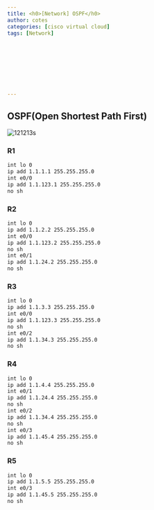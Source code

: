 ```yaml
---
title: <h0>[Network] OSPF</h0>
author: cotes   
categories: [cisco virtual cloud]
tags: [Network]









---
```


## OSPF(Open Shortest Path First)

![121213s](/Users/changhee/2WindowLight.github.io/_posts/images/2025-02-05-OSPF/121213s.png)

### R1

```bash
int lo 0
ip add 1.1.1.1 255.255.255.0
int e0/0
ip add 1.1.123.1 255.255.255.0
no sh
```



### R2

```bash
int lo 0
ip add 1.1.2.2 255.255.255.0
int e0/0
ip add 1.1.123.2 255.255.255.0
no sh
int e0/1
ip add 1.1.24.2 255.255.255.0
no sh
```



### R3

```bash
int lo 0
ip add 1.1.3.3 255.255.255.0
int e0/0
ip add 1.1.123.3 255.255.255.0
no sh
int e0/2
ip add 1.1.34.3 255.255.255.0
no sh
```



### R4

```bash
int lo 0
ip add 1.1.4.4 255.255.255.0
int e0/1
ip add 1.1.24.4 255.255.255.0
no sh
int e0/2
ip add 1.1.34.4 255.255.255.0
no sh
int e0/3
ip add 1.1.45.4 255.255.255.0
no sh
```



### R5

```bash
int lo 0
ip add 1.1.5.5 255.255.255.0
int e0/3
ip add 1.1.45.5 255.255.255.0
no sh
```

